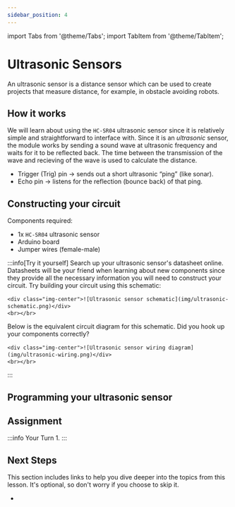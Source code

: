 ```yaml
---
sidebar_position: 4
---
```


import Tabs from '@theme/Tabs';
import TabItem from '@theme/TabItem';

# Ultrasonic Sensors

An ultrasonic sensor is a distance sensor which can be used to create projects that measure distance, for example, in obstacle avoiding robots. 

## How it works

We will learn about using the `HC-SR04` ultrasonic sensor since it is relatively simple and straightforward to interface with. Since it is an *ultrasonic* sensor, the module works by sending a sound wave at ultrasonic frequency and waits for it to be reflected back. The time between the transmission of the wave and recieving of the wave is used to calculate the distance. 

- Trigger (Trig) pin → sends out a short ultrasonic “ping” (like sonar).
- Echo pin → listens for the reflection (bounce back) of that ping.

## Constructing your circuit

Components required:
- 1x `HC-SR04` ultrasonic sensor 
- Arduino board
- Jumper wires (female-male)

:::info[Try it yourself]
<Tabs>
  <TabItem value="problem" label="Problem">
    Search up your ultrasonic sensor's datasheet online. Datasheets will be your friend when learning about new components since they provide all the necessary information you will need to construct your circuit. Try building your circuit using this schematic:
    
    <div class="img-center">![Ultrasonic sensor schematic](img/ultrasonic-schematic.png)</div>
    <br></br>
  </TabItem>
  <TabItem value="solution" label="Solution">
    Below is the equivalent circuit diagram for this schematic. Did you hook up your components correctly?

    <div class="img-center">![Ultrasonic sensor wiring diagram](img/ultrasonic-wiring.png)</div>
    <br></br>
  </TabItem>
</Tabs>
:::

## Programming your ultrasonic sensor

## Assignment 

:::info Your Turn
1. 
:::

## Next Steps

This section includes links to help you dive deeper into the topics from this lesson. It's optional, so don't worry if you choose to skip it.

- 